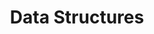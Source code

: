 ---
title: "Data Structures"
desc: "Conceitos sobre Data structures e implementação em diversas linguagens"
ownUnits: [
    "fundamentals/data-structures/readme",
    "fundamentals/data-structures/1-array",
    "fundamentals/data-structures/2-strings",
    "fundamentals/data-structures/3-linked-lists",
    "fundamentals/data-structures/4-stacks",
    "fundamentals/data-structures/5-queues",
    "fundamentals/data-structures/6-deque",
    "fundamentals/data-structures/7-hashing",
    "fundamentals/data-structures/8-trees",
    "fundamentals/data-structures/9-graphs",
    ]
---